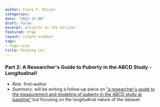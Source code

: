 ```yaml
---
author: Clare F. McCann
categories:
date: "2022-12-08"
draft: false
excerpt: projects on the horizon
featured: true
layout: single-sidebar
tags:
- hugo-site
title: Parking Lot
---
```


### Part 2: A Researcher's Guide to Puberty in the ABCD Study - Longitudinal!
- *Role*. first-author
- *Summary*. will be writing a follow-up piece on ["a researcher's guide to the measurement and modeling of puberty in the ABCD study at baseline"](https://pubmed.ncbi.nlm.nih.gov/34025573/) but focusing on the longitudinal nature of the dataset.
